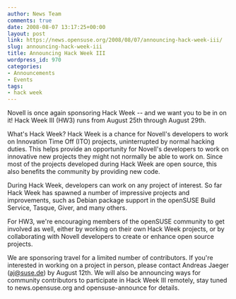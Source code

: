 ```yaml
---
author: News Team
comments: true
date: 2008-08-07 13:17:25+00:00
layout: post
link: https://news.opensuse.org/2008/08/07/announcing-hack-week-iii/
slug: announcing-hack-week-iii
title: Announcing Hack Week III
wordpress_id: 970
categories:
- Announcements
- Events
tags:
- hack week
---
```


Novell is once again sponsoring Hack Week -- and we want you to be in on it! Hack Week III (HW3) runs from August 25th through August 29th.





What's Hack Week? Hack Week is a chance for Novell's developers to work on Innovation Time Off (ITO) projects, uninterrupted by normal hacking duties. This helps provide an opportunity for Novell's developers to work on innovative new projects they might not normally be able to work on. Since most of the projects developed during Hack Week are open source, this also benefits the community by providing new code.





During Hack Week, developers can work on any project of interest. So far Hack Week has spawned a number of impressive projects and improvements, such as Debian package support in the openSUSE Build Service, Tasque, Giver, and many others.





For HW3, we're encouraging members of the openSUSE community to get involved as well, either by working on their own Hack Week projects, or by collaborating with Novell developers to create or enhance open source projects.





We are sponsoring travel for a limited number of contributors. If you're interested in working on a project in person, please contact Andreas Jaeger (aj@suse.de) by August 12th. We will also be announcing ways for community contributors to participate in Hack Week III remotely, stay tuned to news.opensuse.org and opensuse-announce for details.
